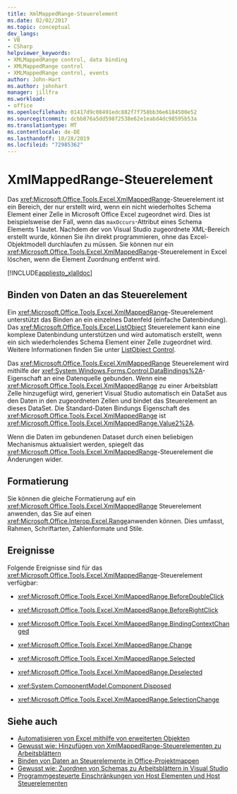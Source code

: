 ```yaml
---
title: XmlMappedRange-Steuerelement
ms.date: 02/02/2017
ms.topic: conceptual
dev_langs:
- VB
- CSharp
helpviewer_keywords:
- XMLMappedRange control, data binding
- XMLMappedRange control
- XMLMappedRange control, events
author: John-Hart
ms.author: johnhart
manager: jillfra
ms.workload:
- office
ms.openlocfilehash: 01417d9c08491edc882f7f758bb36e6184500e52
ms.sourcegitcommit: dcbb876a5dd598f2538e62e1eabd4dc98595b53a
ms.translationtype: MT
ms.contentlocale: de-DE
ms.lasthandoff: 10/28/2019
ms.locfileid: "72985362"
---
```

# <a name="xmlmappedrange-control"></a>XmlMappedRange-Steuerelement
  Das <xref:Microsoft.Office.Tools.Excel.XmlMappedRange>-Steuerelement ist ein Bereich, der nur erstellt wird, wenn ein nicht wiederholtes Schema Element einer Zelle in Microsoft Office Excel zugeordnet wird. Dies ist beispielsweise der Fall, wenn das `maxOccurs`-Attribut eines Schema Elements 1 lautet. Nachdem der von Visual Studio zugeordnete XML-Bereich erstellt wurde, können Sie ihn direkt programmieren, ohne das Excel-Objektmodell durchlaufen zu müssen. Sie können nur ein <xref:Microsoft.Office.Tools.Excel.XmlMappedRange>-Steuerelement in Excel löschen, wenn die Element Zuordnung entfernt wird.

 [!INCLUDE[appliesto_xlalldoc](../vsto/includes/appliesto-xlalldoc-md.md)]

## <a name="bind-data-to-the-control"></a>Binden von Daten an das Steuerelement
 Ein <xref:Microsoft.Office.Tools.Excel.XmlMappedRange>-Steuerelement unterstützt das Binden an ein einzelnes Datenfeld (einfache Datenbindung). Das <xref:Microsoft.Office.Tools.Excel.ListObject> Steuerelement kann eine komplexe Datenbindung unterstützen und wird automatisch erstellt, wenn ein sich wiederholendes Schema Element einer Zelle zugeordnet wird. Weitere Informationen finden Sie unter [ListObject Control](../vsto/listobject-control.md).

 Das <xref:Microsoft.Office.Tools.Excel.XmlMappedRange> Steuerelement wird mithilfe der <xref:System.Windows.Forms.Control.DataBindings%2A>-Eigenschaft an eine Datenquelle gebunden. Wenn eine <xref:Microsoft.Office.Tools.Excel.XmlMappedRange> zu einer Arbeitsblatt Zelle hinzugefügt wird, generiert Visual Studio automatisch ein DataSet aus den Daten in den zugeordneten Zellen und bindet das Steuerelement an dieses DataSet. Die Standard-Daten Bindungs Eigenschaft des <xref:Microsoft.Office.Tools.Excel.XmlMappedRange> ist <xref:Microsoft.Office.Tools.Excel.XmlMappedRange.Value2%2A>.

 Wenn die Daten im gebundenen Dataset durch einen beliebigen Mechanismus aktualisiert werden, spiegelt das <xref:Microsoft.Office.Tools.Excel.XmlMappedRange>-Steuerelement die Änderungen wider.

## <a name="formatting"></a>Formatierung
 Sie können die gleiche Formatierung auf ein <xref:Microsoft.Office.Tools.Excel.XmlMappedRange> Steuerelement anwenden, das Sie auf einen <xref:Microsoft.Office.Interop.Excel.Range>anwenden können. Dies umfasst, Rahmen, Schriftarten, Zahlenformate und Stile.

## <a name="events"></a>Ereignisse
 Folgende Ereignisse sind für das <xref:Microsoft.Office.Tools.Excel.XmlMappedRange>-Steuerelement verfügbar:

- <xref:Microsoft.Office.Tools.Excel.XmlMappedRange.BeforeDoubleClick>

- <xref:Microsoft.Office.Tools.Excel.XmlMappedRange.BeforeRightClick>

- <xref:Microsoft.Office.Tools.Excel.XmlMappedRange.BindingContextChanged>

- <xref:Microsoft.Office.Tools.Excel.XmlMappedRange.Change>

- <xref:Microsoft.Office.Tools.Excel.XmlMappedRange.Selected>

- <xref:Microsoft.Office.Tools.Excel.XmlMappedRange.Deselected>

- <xref:System.ComponentModel.Component.Disposed>

- <xref:Microsoft.Office.Tools.Excel.XmlMappedRange.SelectionChange>

## <a name="see-also"></a>Siehe auch
- [Automatisieren von Excel mithilfe von erweiterten Objekten](../vsto/automating-excel-by-using-extended-objects.md)
- [Gewusst wie: Hinzufügen von XmlMappedRange-Steuerelementen zu Arbeitsblättern](../vsto/how-to-add-xmlmappedrange-controls-to-worksheets.md)
- [Binden von Daten an Steuerelemente in Office-Projektmappen](../vsto/binding-data-to-controls-in-office-solutions.md)
- [Gewusst wie: Zuordnen von Schemas zu Arbeitsblättern in Visual Studio](../vsto/how-to-map-schemas-to-worksheets-inside-visual-studio.md)
- [Programmgesteuerte Einschränkungen von Host Elementen und Host Steuerelementen](../vsto/programmatic-limitations-of-host-items-and-host-controls.md)
